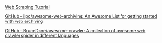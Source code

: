 
[Web Scraping Tutorial](https://github.com/MorvanZhou/easy-scraping-tutorial)

[GitHub - iipc/awesome-web-archiving: An Awesome List for getting started with web archiving](https://github.com/iipc/awesome-web-archiving)

[GitHub - BruceDone/awesome-crawler: A collection of awesome web crawler,spider in different languages](https://github.com/BruceDone/awesome-crawler)
